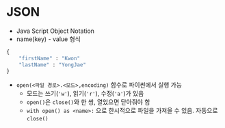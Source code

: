 # JSON

- Java Script Object Notation
- name(key) - value 형식

```python
{
    "firstName" : "Kwon"
    "lastName" : "YongJae"
}
```

- `open(<파일 경로>.<모드>,encoding)` 함수로 파이썬에서 실행 가능
  - 모드는 쓰기(`'w'`), 읽기(`'r'`), 수정(`'a'`)가 있음
  - `open()`은 `close()`와 한 쌍, 열었으면 닫아줘야 함
  - `with open() as <name>:` 으로 한시적으로 파일을 가져올 수 있음. 자동으로 `close()`